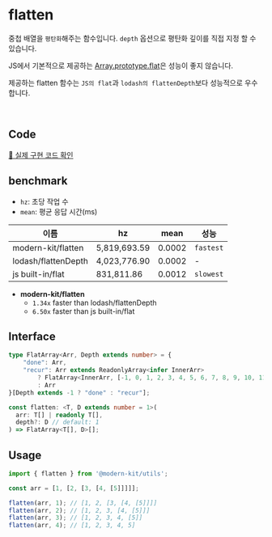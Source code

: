 # flatten

중첩 배열을 `평탄화`해주는 함수입니다. `depth` 옵션으로 평탄화 깊이를 직접 지정 할 수 있습니다.

JS에서 기본적으로 제공하는 [Array.prototype.flat](https://developer.mozilla.org/en-US/docs/Web/JavaScript/Reference/Global_Objects/Array/flat)은 성능이 좋지 않습니다.

제공하는 flatten 함수는 `JS의 flat`과 `lodash의 flattenDepth`보다 성능적으로 우수합니다.

<br />

## Code
[🔗 실제 구현 코드 확인](https://github.com/modern-agile-team/modern-kit/blob/main/packages/utils/src/array/flatten/index.ts)

## benchmark
- `hz`: 초당 작업 수
- `mean`: 평균 응답 시간(ms)

|이름|hz|mean|성능|
|------|---|---|---|
|modern-kit/flatten|5,819,693.59|0.0002|`fastest`|
|lodash/flattenDepth|4,023,776.90|0.0002|-|
|js built-in/flat|831,811.86|0.0012|`slowest`|

- **modern-kit/flatten**
  - `1.34x` faster than lodash/flattenDepth
  - `6.50x` faster than js built-in/flat

## Interface
```ts title="typescript"
type FlatArray<Arr, Depth extends number> = {
    "done": Arr,
    "recur": Arr extends ReadonlyArray<infer InnerArr>
        ? FlatArray<InnerArr, [-1, 0, 1, 2, 3, 4, 5, 6, 7, 8, 9, 10, 11, 12, 13, 14, 15, 16, 17, 18, 19, 20][Depth]>
        : Arr
}[Depth extends -1 ? "done" : "recur"];
```
```ts title="typescript"
const flatten: <T, D extends number = 1>(
  arr: T[] | readonly T[],
  depth?: D // default: 1
) => FlatArray<T[], D>[];
```

## Usage
```ts title="typescript"
import { flatten } from '@modern-kit/utils';

const arr = [1, [2, [3, [4, [5]]]]];

flatten(arr, 1); // [1, 2, [3, [4, [5]]]]
flatten(arr, 2); // [1, 2, 3, [4, [5]]]
flatten(arr, 3); // [1, 2, 3, 4, [5]]
flatten(arr, 4); // [1, 2, 3, 4, 5]
```
